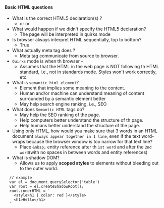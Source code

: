 #### Basic HTML questions
- What is the correct HTML5 declaration(s) ?
    - <!DOCTYPE html> or <!doctype html5> or <!DocTyPe htML   >
- What would happen if we didn't specify the HTML5 declaration?
    - The page will be interpreted in quirks mode
- Is browser always interpret HTML sequentially, top to bottom?
    - True
- What actually meta tag does ?
    - Meta tag communicate from source to browser.
- `Quirks` mode is when th browser -
    - Assumes that the HTML in the web page is NOT following th HTML standard, i.e., not in standards mode.
      Styles won't work correctly, etc.
- What is `semantic html element`?
    - Element that implies some meaning to the content.
    - Human and/or machine can understand meaning of content surrounded by a semantic element better
    - May help search engine ranking, i.e., SEO
- What does `Semantic HTML` tags do?
    - May help the SEO ranking of the page.
    - Help computers better understand the structure of th page.
    - Help humans better understand the structure of the page.
- Using only HTML, how would you make sure that 3 words in an HTML document `always appear together in 1 line`, even if 
  the text word-wraps because the browser window is too narrow for that text line?
    - Place `&nbsp;` entity reference after th `1st word` and after the `2nd word`(with no spaces in between words and entity references)
- What is shadow DOM?
  - Allows us to apply **scoped styles** to elements without bleeding out to the outer world.
```
  // example
  var el = document.querySelector('table')
  var root = el.createShadowRoot();
  root.innerHTML = `
    <style>h1 { color: red }</style>
    <h1>Hello</h1>
  `
```

